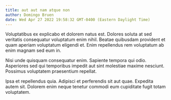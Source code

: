 ```yaml
---
title: aut aut nam atque non
author: Domingo Bruen
date: Wed Apr 27 2022 19:58:32 GMT-0400 (Eastern Daylight Time)
---
```

Voluptatibus ex explicabo et dolorem natus est. Dolores soluta at sed veritatis consequatur voluptatum enim nihil. Beatae quibusdam provident et quam aperiam voluptatum eligendi et. Enim repellendus rem voluptatum ab enim magnam sed eum in.

 Nisi unde quisquam consequatur enim. Sapiente tempora qui odio. Asperiores sed qui temporibus impedit aut sint molestiae maxime nesciunt. Possimus voluptatem praesentium repellat.

 Ipsa et repellendus quia. Adipisci et perferendis sit aut quae. Expedita autem sit. Dolorem enim neque tenetur commodi eum cupiditate fugit totam voluptatem.
